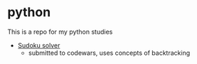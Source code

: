 # python
This is a repo for my python studies

- <a href="https://github.com/ferris-lucas/python/blob/main/sudoku-solver.py">Sudoku solver</a>
  - submitted to codewars, uses concepts of backtracking
